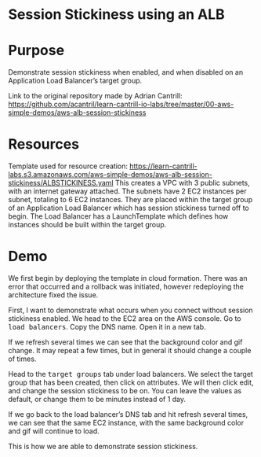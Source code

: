 # Session Stickiness using an ALB
# Purpose
Demonstrate session stickiness when enabled, and when disabled on an Application Load Balancer’s target group.

Link to the original repository made by Adrian Cantrill: https://github.com/acantril/learn-cantrill-io-labs/tree/master/00-aws-simple-demos/aws-alb-session-stickiness

# Resources
Template used for resource creation: https://learn-cantrill-labs.s3.amazonaws.com/aws-simple-demos/aws-alb-session-stickiness/ALBSTICKINESS.yaml
This creates a VPC with 3 public subnets, with an internet gateway attached. The subnets have 2 EC2 instances per subnet, totaling to 6 EC2 instances. They are placed within the target group of an Application Load Balancer which has session stickiness turned off to begin.
The Load Balancer has a LaunchTemplate which defines how instances should be built within the target group.

# Demo
We first begin by deploying the template in cloud formation. 
There was an error that occurred and a rollback was initiated, however redeploying the architecture fixed the issue.

First, I want to demonstrate what occurs when you connect without session stickiness enabled. 
We head to the EC2 area on the AWS console.
Go to <kbd>load balancers</kbd>.
Copy the DNS name.
Open it in a new tab. 

If we refresh several times we can see that the background color and gif change. 
It may repeat a few times, but in general it should change a couple of times.

Head to the <kbd>target groups</kbd> tab under load balancers.
We select the target group that has been created, then click on attributes. 
We will then click edit, and change the session stickiness to be on. 
You can leave the values as default, or change them to be minutes instead of 1 day.

If we go back to the load balancer’s DNS tab and hit refresh several times, we can see that the same EC2 instance, with the same background color and gif will continue to load. 

This is how we are able to demonstrate session stickiness.

